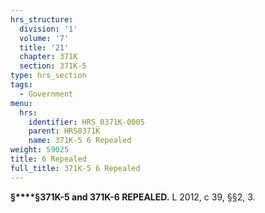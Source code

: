 ```yaml
---
hrs_structure:
  division: '1'
  volume: '7'
  title: '21'
  chapter: 371K
  section: 371K-5
type: hrs_section
tags:
  - Government
menu:
  hrs:
    identifier: HRS_0371K-0005
    parent: HRS0371K
    name: 371K-5 6 Repealed
weight: 59025
title: 6 Repealed
full_title: 371K-5 6 Repealed
---
```

**§****§371K-5 and 371K-6 REPEALED.** L 2012, c 39, §§2, 3.